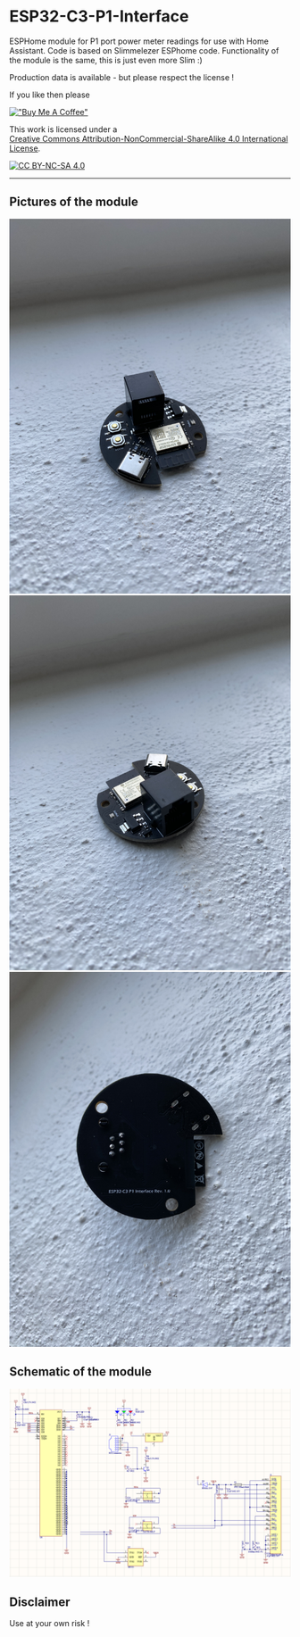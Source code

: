 # ESP32-C3-P1-Interface
ESPHome module for P1 port power meter readings for use with Home Assistant.
Code is based on Slimmelezer ESPhome code. Functionality of the module is the same, this is just even more Slim :)

Production data is available - but please respect the license !

If you like then please

[!["Buy Me A Coffee"](https://www.buymeacoffee.com/assets/img/custom_images/orange_img.png)](https://bmc.link/nic6911w)


This work is licensed under a  
[Creative Commons Attribution-NonCommercial-ShareAlike 4.0 International License][cc-by-nc-sa].

[![CC BY-NC-SA 4.0][cc-by-nc-sa-image]][cc-by-nc-sa]

[cc-by-nc-sa]: http://creativecommons.org/licenses/by-nc-sa/4.0/  
[cc-by-nc-sa-image]: https://licensebuttons.net/l/by-nc-sa/4.0/88x31.png  
[cc-by-nc-sa-shield]: https://img.shields.io/badge/License-CC%20BY--NC--SA%204.0-lightgrey.svg

---

## Pictures of the module
![Pic1](/pictures_and_schematic/20240629_184906792_iOS.jpg)
![Pic2](/pictures_and_schematic/20240629_184912414_iOS.jpg)
![Pic3](/pictures_and_schematic/20240629_184929865_iOS.jpg)

## Schematic of the module
![Schematic](/pictures_and_schematic/schematic.png)

## Disclaimer
Use at your own risk !